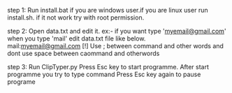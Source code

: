 step 1:
    Run install.bat if you are windows user.if you are linux user run install.sh. if it not work try with root permission.

step 2:
    Open data.txt and edit it.
        ex:- if you want type 'myemail@gmail.com' when you type 'mail' edit data.txt file like below.    
            mail:myemail@gmail.com
        [!] Use ; between command and other words and dont use space between caommand and otherwords

step 3:
    Run ClipTyper.py
    Press Esc key to start programme.
    After start programme you try to type command
    Press Esc key again to pause programe
